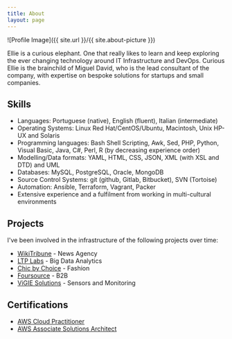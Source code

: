 ```yaml
---
title: About
layout: page
---
```

![Profile Image]({{ site.url }}/{{ site.about-picture }})

<p>Ellie is a curious elephant. One that really likes to learn and keep exploring the ever changing technology around IT Infrastructure and DevOps. Curious Ellie is the brainchild of Miguel David, who is the lead consultant of the company, with expertise on bespoke solutions for startups and small companies.</p>

<h2>Skills</h2>

<ul class="skill-list">
	<li>Languages: Portuguese (native), English (fluent), Italian (intermediate)</li>
	<li>Operating Systems: Linux Red Hat/CentOS/Ubuntu, Macintosh, Unix HP-UX and Solaris</li>
	<li>Programming languages: Bash Shell Scripting, Awk, Sed, PHP, Python, Visual Basic, Java, C#, Perl, R (by decreasing experience order)</li>
	<li>Modelling/Data formats: YAML, HTML, CSS, JSON, XML (with XSL and DTD) and UML</li>
	<li>Databases: MySQL, PostgreSQL, Oracle, MongoDB</li>
	<li>Source Control Systems: git (github, Gitlab, Bitbucket), SVN (Tortoise)</li>
	<li>Automation: Ansible, Terraform, Vagrant, Packer</li>
	<li>Extensive experience and a fulfilment from working in multi-cultural environments</li>
</ul>

<h2>Projects</h2>

<p>I've been involved in the infrastructure of the following projects over time:</p>
<ul>
	<li><a href="https://www.wikitribune.com/">WikiTribune</a> - News Agency</li>
	<li><a href="http://ltplabs.com/">LTP Labs</a> - Big Data Analytics</li>
	<li><a href="https://chic-by-choice.com/">Chic by Choice</a> - Fashion</li>
	<li><a href="https://foursource.com/">Foursource</a> - B2B</li>
	<li><a href="https://www.vigiesolutions.com/">ViGIE Solutions</a> - Sensors and Monitoring</li>
</ul>

<h2>Certifications</h2>

<ul>
	<li><a href="https://www.certmetrics.com/amazon/public/badge.aspx?i=9&t=c&d=2018-01-30&ci=AWS00277870">AWS Cloud Practitioner</a></li>
	<li><a href="https://www.certmetrics.com/amazon/public/badge.aspx?i=1&t=c&d=2018-01-30&ci=AWS00277870">AWS Associate Solutions Architect</a></li>
</ul>
